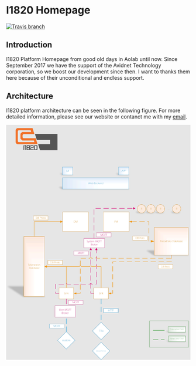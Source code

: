 # I1820 Homepage
[![Travis branch](https://img.shields.io/travis/com/I1820/I1820.github.io/master.svg?style=flat-square)](https://travis-ci.com/I1820/I1820.github.io)

## Introduction
I1820 Platform Homepage from good old days in Aolab until now.
Since September 2017 we have the support of the Avidnet Technology corporation,
so we boost our development since then. I want to thanks them here because of their unconditional and endless support.

## Architecture
I1820 platform architecture can be seen in the following figure. For more detailed information, please see our website
or contanct me with my [email](mailto:parham.alvani@gmail.com).

![I1820 Architecture](documentation/I1820.png)
